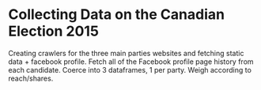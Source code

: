 # Collecting Data on the Canadian Election 2015

Creating crawlers for the three main parties websites and fetching static data + facebook profile. Fetch all of the Facebook profile page history from each candidate. Coerce into 3 dataframes, 1 per party. Weigh according to reach/shares.

